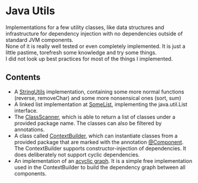 # Java Utils

Implementations for a few utility classes, like data structures and infrastructure for dependency injection with no dependencies outside of standard JVM components.  
None of it is really well tested or even completely implemented. It is just a little pastime, torefresh some knowledge and try some things.  
I did not look up best practices for most of the things I implemented.

## Contents

- A [StringUtils](./src/main/java/at/schrer/utils/StringUtils.java) implementation, containing some more normal functions (reverse, removeChar) and some more nonsensical ones (sort, sum)
- A linked list implementation at [SomeList](./src/main/java/at/schrer/structures/SomeList.java), implementing the java.util.List interface.
- The [ClassScanner](./src/main/java/at/schrer/inject/ClassScanner.java), which is able to return a list of classes under a provided package name. The classes can also be filtered by annotations.
- A class called [ContextBuilder](./src/main/java/at/schrer/inject/ContextBuilder.java), which can instantiate classes from a provided package that are marked with the annotation [@Component](./src/main/java/at/schrer/inject/annotations/Component.java). The ContextBuilder supports constructor-injection of dependencies. It does deliberately not support cyclic dependencies.
- An implementation of an [acyclic graph](./src/main/java/at/schrer/structures/SomeAcyclicGraph.java). It is a simple free implementation used in the ContextBuilder to build the dependency graph between all components.
